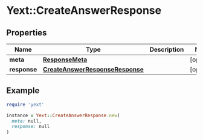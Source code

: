 # Yext::CreateAnswerResponse

## Properties

| Name | Type | Description | Notes |
| ---- | ---- | ----------- | ----- |
| **meta** | [**ResponseMeta**](ResponseMeta.md) |  | [optional] |
| **response** | [**CreateAnswerResponseResponse**](CreateAnswerResponseResponse.md) |  | [optional] |

## Example

```ruby
require 'yext'

instance = Yext::CreateAnswerResponse.new(
  meta: null,
  response: null
)
```

